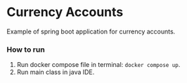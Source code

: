 # Currency Accounts
Example of spring boot application for currency accounts.

### How to run
1. Run docker compose file in terminal: `docker compose up`.
2. Run main class in java IDE.